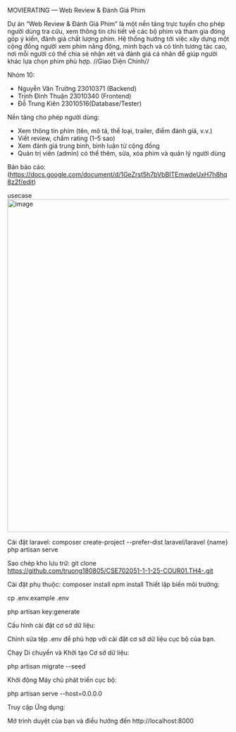 MOVIERATING — Web Review & Đánh Giá Phim

Dự án “Web Review & Đánh Giá Phim” là một nền tảng trực tuyến cho phép người dùng tra cứu, xem thông tin chi tiết về các bộ phim và tham gia đóng góp ý kiến, đánh giá chất lượng phim. Hệ thống hướng tới việc xây dựng một cộng đồng người xem phim năng động, minh bạch và có tính tương tác cao, nơi mỗi người có thể chia sẻ nhận xét và đánh giá cá nhân để giúp người khác lựa chọn phim phù hợp.
//Giao Diện Chính//

Nhóm 10:
 - Nguyễn Văn Trường	23010371 (Backend)
 - Trịnh Đình Thuận	23010340 (Frontend)
 - Đỗ Trung Kiên	23010516(Database/Tester)

Nền tảng cho phép người dùng:
- Xem thông tin phim (tên, mô tả, thể loại, trailer, điểm đánh giá, v.v.)
- Viết review, chấm rating (1–5 sao)
- Xem đánh giá trung bình, bình luận từ cộng đồng
- Quản trị viên (admin) có thể thêm, sửa, xóa phim và quản lý người dùng

Bản báo cáo: (https://docs.google.com/document/d/1GeZrst5h7bVbBITEmwdeUxH7h8hq8z2f/edit)

usecase
<img width="957" height="756" alt="image" src="https://github.com/user-attachments/assets/4f92cd82-2e11-43f7-8f89-ade4f9eaec8d" />

Cài đặt laravel:
composer create-project --prefer-dist laravel/laravel {name}
php artisan serve

Sao chép kho lưu trữ:
git clone https://github.com/truong180805/CSE702051-1-1-25-COUR01.TH4-.git
 

Cài đặt phụ thuộc:
composer install
npm install
Thiết lập biến môi trường:

cp .env.example .env

php artisan key:generate

Cấu hình cài đặt cơ sở dữ liệu:

Chỉnh sửa tệp .env để phù hợp với cài đặt cơ sở dữ liệu cục bộ của bạn.

Chạy Di chuyển và Khởi tạo Cơ sở dữ liệu:

php artisan migrate --seed

Khởi động Máy chủ phát triển cục bộ:

php artisan serve --host=0.0.0.0

Truy cập Ứng dụng:

Mở trình duyệt của bạn và điều hướng đến http://localhost:8000
